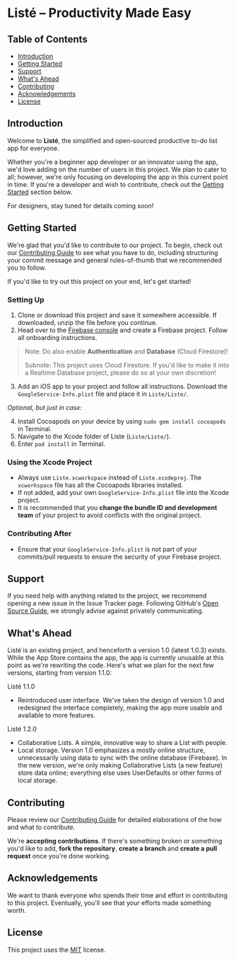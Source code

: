 # Listé – Productivity Made Easy

## Table of Contents
- [Introduction](#introduction)
- [Getting Started](#getting-started)
- [Support](#support)
- [What's Ahead](#whats-ahead)
- [Contributing](#contributing)
- [Acknowledgements](#acknowledgements)
- [License](#license)

## Introduction
Welcome to **Listé**, the simplified and open-sourced productive to-do list app for everyone.

Whether you're a beginner app developer or an innovator using the app, we'd love adding on the number of users in this project. We plan to cater to all; however, we're only focusing on developing the app in this current point in time. If you're a developer and wish to contribute, check out the [Getting Started](#getting-started) section below.

For designers, stay tuned for details coming soon!

## Getting Started
We're glad that you'd like to contribute to our project. To begin, check out our [Contributing Guide](CONTRIBUTING.md) to see what you have to do, including structuring your commit message and general rules-of-thumb that we recommended you to follow.

If you'd like to try out this project on your end, let's get started!

### Setting Up
1. Clone or download this project and save it somewhere accessible. If downloaded, unzip the file before you continue.
2. Head over to the [Firebase console](https://console.firebase.google.com) and create a Firebase project. Follow all onboarding instructions.
> Note: Do also enable **Authentication** and **Database** (Cloud Firestore)!
>
> Subnote: This project uses Cloud Firestore. If you'd like to make it into a Realtime Database project, please do so at your own discretion!
3. Add an iOS app to your project and follow all instructions. Download the `GoogleService-Info.plist` file and place it in `Liste/Liste/`.

*Optional, but just in case:*

4. Install Cocoapods on your device by using `sudo gem install cocoapods` in Terminal.
5. Navigate to the Xcode folder of Liste (`Liste/Liste/`).
6. Enter `pod install` in Terminal.

### Using the Xcode Project
- Always use `Liste.xcworkspace` instead of `Liste.xcodeproj`. The `xcworkspace` file has all the Cocoapods libraries installed.
- If not added, add your own `GoogleService-Info.plist` file into the Xcode project.
- It is recommended that you **change the bundle ID and development team** of your project to avoid conflicts with the original project.

### Contributing After

- Ensure that your `GoogleService-Info.plist` is not part of your commits/pull requests to ensure the security of your Firebase project.

## Support
If you need help with anything related to the project, we recommend opening a new issue in the Issue Tracker page. Following GitHub's [Open Source Guide](https://www.opensource.guide), we strongly advise against privately communicating.

## What's Ahead
Listé is an existing project, and henceforth a version 1.0 (latest 1.0.3) exists. While the App Store contains the app, the app is currently unusable at this point as we're rewriting the code. Here's what we plan for the next few versions, starting from version 1.1.0:

Listé 1.1.0
- Reintroduced user interface. We've taken the design of version 1.0 and redesigned the interface completely, making the app more usable and available to more features.

Listé 1.2.0
- Collaborative Lists. A simple, innovative way to share a List with people.
- Local storage. Version 1.0 emphasizes a mostly online structure, unnecessarily using data to sync with the online database (Firebase). In the new version, we're only making Collaborative Lists (a new feature) store data online; everything else uses UserDefaults or other forms of local storage.

## Contributing
Please review our [Contributing Guide](CONTRIBUTING.md) for detailed elaborations of the how and what to contribute.

We're **accepting contributions**. If there's something broken or something you'd like to add, **fork the repository**, **create a branch** and **create a pull request** once you're done working.

## Acknowledgements
We want to thank everyone who spends their time and effort in contributing to this project. Eventually, you'll see that your efforts made something worth.

## License
This project uses the [MIT](https://spdx.org/licenses/MIT.html) license.